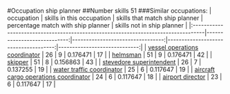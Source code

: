 #Occupation ship planner
##Number skills 51
###Similar occupations:
| occupation                                                                        |   skills in this occupation |   skills that match ship planner |   percentage match with ship planner |   skills not in ship planner |
|:----------------------------------------------------------------------------------|----------------------------:|---------------------------------:|-------------------------------------:|-----------------------------:|
| [vessel operations coordinator](vessel_operations_coordinator.md)                 |                          26 |                                9 |                             0.176471 |                           17 |
| [helmsman](helmsman.md)                                                           |                          51 |                                9 |                             0.176471 |                           42 |
| [skipper](skipper.md)                                                             |                          51 |                                8 |                             0.156863 |                           43 |
| [stevedore superintendent](stevedore_superintendent.md)                           |                          26 |                                7 |                             0.137255 |                           19 |
| [water traffic coordinator](water_traffic_coordinator.md)                         |                          25 |                                6 |                             0.117647 |                           19 |
| [aircraft cargo operations coordinator](aircraft_cargo_operations_coordinator.md) |                          24 |                                6 |                             0.117647 |                           18 |
| [airport director](airport_director.md)                                           |                          23 |                                6 |                             0.117647 |                           17 |
